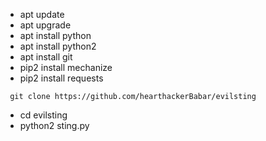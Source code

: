 * apt update
* apt upgrade
* apt install python
* apt install python2
* apt install git
* pip2 install mechanize
* pip2 install requests

```
 git clone https://github.com/hearthackerBabar/evilsting

```
* cd evilsting
* python2 sting.py
